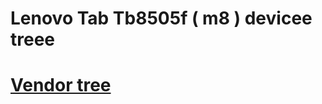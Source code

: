 # Lenovo Tab Tb8505f ( m8 ) devicee treee 
# [Vendor tree](https://github.com/extreme729/proprietary_vendor_m8)
